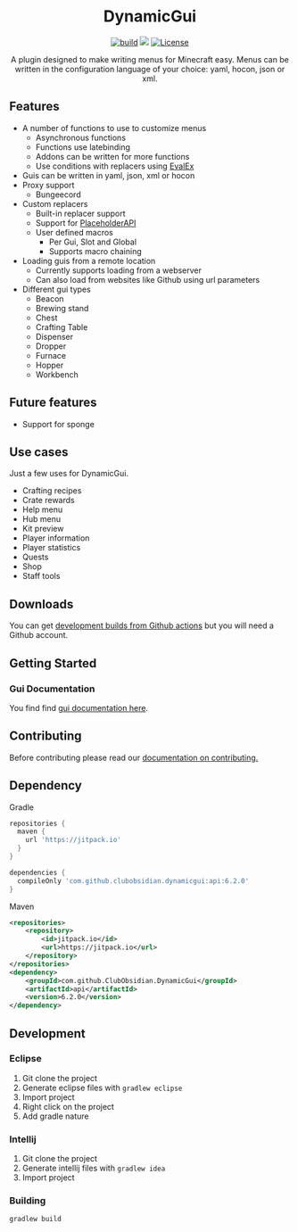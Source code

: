 <div align="center">
<h1>DynamicGui</h1>

[![build](https://github.com/ClubObsidian/DynamicGui/actions/workflows/build.yml/badge.svg)](https://github.com/ClubObsidian/DynamicGui/actions/workflows/build.yml)
[![](https://jitpack.io/v/ClubObsidian/DynamicGui.svg)](https://jitpack.io/#ClubObsidian/DynamicGui)
[![License](https://img.shields.io/badge/License-Apache%202.0-blue.svg)](https://opensource.org/licenses/Apache-2.0)

A plugin designed to make writing menus for Minecraft easy. Menus can be written in the configuration language of your choice: yaml, hocon, json or xml.
</div>

## Features

* A number of functions to use to customize menus
  * Asynchronous functions
  * Functions use latebinding
  * Addons can be written for more functions
  * Use conditions with replacers using [EvalEx](https://github.com/uklimaschewski/EvalEx)
* Guis can be written in yaml, json, xml or hocon
* Proxy support
  * Bungeecord
* Custom replacers
  * Built-in replacer support
  * Support for [PlaceholderAPI](https://www.spigotmc.org/resources/placeholderapi.6245/)
  * User defined macros
    * Per Gui, Slot and Global
    * Supports macro chaining
* Loading guis from a remote location
  * Currently supports loading from a webserver
  * Can also load from websites like Github using url parameters
* Different gui types
  * Beacon
  * Brewing stand
  * Chest
  * Crafting Table
  * Dispenser
  * Dropper
  * Furnace
  * Hopper
  * Workbench

## Future features

* Support for sponge

## Use cases

Just a few uses for DynamicGui.

* Crafting recipes
* Crate rewards
* Help menu
* Hub menu
* Kit preview
* Player information
* Player statistics
* Quests
* Shop
* Staff tools

## Downloads

You can get [development builds from Github actions](https://github.com/ClubObsidian/DynamicGui/actions/workflows/build.yml) but you will need a Github account.

## Getting Started

### Gui Documentation

You find find [gui documentation here](https://dynamicgui.github.io/documentation/).

## Contributing

Before contributing please read our [documentation on contributing.](CONTRIBUTING.md)


## Dependency

Gradle
```groovy
repositories {
  maven { 
    url 'https://jitpack.io' 
  }
}

dependencies {
  compileOnly 'com.github.clubobsidian.dynamicgui:api:6.2.0'
}
```
Maven
```xml
<repositories>
	<repository>
		<id>jitpack.io</id>
		<url>https://jitpack.io</url>
	</repository>
</repositories>
<dependency>
	<groupId>com.github.ClubObsidian.DynamicGui</groupId>
	<artifactId>api</artifactId>
	<version>6.2.0</version>
</dependency>
```

## Development

### Eclipse

1. Git clone the project
2. Generate eclipse files with `gradlew eclipse`
3. Import project
4. Right click on the project
5. Add gradle nature

### Intellij

1. Git clone the project
2. Generate intellij files with `gradlew idea`
3. Import project

### Building

`gradlew build`
